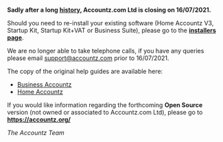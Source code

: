 **Sadly after a long [history](history.md), Accountz.com Ltd is closing on 16/07/2021.**

Should you need to re-install your existing software (Home Accountz V3, Startup Kit, Startup Kit+VAT or Business Suite), 
please go to the **[installers page](./installers.md)**.

We are no longer able to take telephone calls, if you have any queries please email support@accountz.com prior to 16/07/2021.

The copy of the original help guides are available here:
* [Business Accountz](https://accountz-open.github.io/businesshelp/)
* [Home Accountz](https://accountz-open.github.io/homehelp/)

If you would like information regarding the forthcoming **Open Source** version (not owned or associated to Accountz.com Ltd), please go to **<https://accountz.org/>**

*The Accountz Team*

